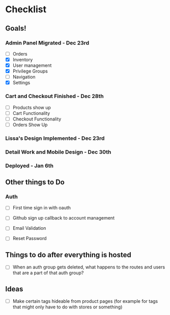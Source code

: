 # Checklist

## Goals!
### Admin Panel Migrated - Dec 23rd
- [ ] Orders
- [x] Inventory
- [x] User management
- [x] Privilege Groups
- [ ] Navigation
- [x] Settings
### Cart and Checkout Finished - Dec 28th
- [ ] Products show up
- [ ] Cart Functionality
- [ ] Checkout Functionality
- [ ] Orders Show Up
### Lissa's Design Implemented - Dec 23rd
### Detail Work and Mobile Design - Dec 30th
### Deployed - Jan 6th

## Other things to Do 

### Auth
- [ ] First time sign in with oauth
- [ ] Github sign up callback to account management
- [ ] Email Validation
- [ ] Reset Password


## Things to do after everything is hosted
- [ ] When an auth group gets deleted, what happens to the routes and users that are a part of that auth group?

## Ideas
- [ ] Make certain tags hideable from product pages (for example for tags that might only have to do with stores or something)
